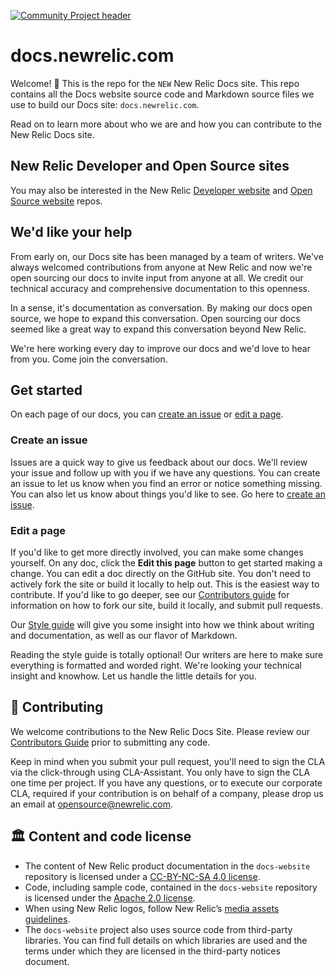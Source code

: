 [![Community Project header](https://github.com/newrelic/opensource-website/raw/master/src/images/categories/Community_Project.png)](https://opensource.newrelic.com/oss-category/#community-project)

# docs.newrelic.com

Welcome! 👋  This is the repo for the `NEW` New Relic Docs site. This repo contains all the Docs website source code and Markdown source files we use to build our Docs site: `docs.newrelic.com`.

Read on to learn more about who we are and how you can contribute to the New Relic Docs site.

## New Relic Developer and Open Source sites

You may also be interested in the New Relic [Developer website](https://github.com/newrelic/developer-website) and [Open Source website](https://github.com/newrelic/opensource-website) repos.

## We'd like your help

From early on, our Docs site has been managed by a team of writers. We've always welcomed contributions from anyone at New Relic and now we're open sourcing our docs to invite input from anyone at all. We credit our technical accuracy and comprehensive documentation to this openness.

In a sense, it's documentation as conversation. By making our docs open source, we hope to expand this conversation. Open sourcing our docs seemed like a great way to expand this conversation beyond New Relic.

We're here working every day to improve our docs and we'd love to hear from you. Come join the conversation.

## Get started

On each page of our docs, you can [create an issue](https://github.com/newrelic/docs-website/issues/new/choose) or [edit a page](https://github.com/newrelic/docs-website/blob/develop/CONTRIBUTING.md).

### Create an issue

Issues are a quick way to give us feedback about our docs. We'll review your issue and follow up with you if we have any questions.
You can create an issue to let us know when you find an error or notice something missing. You can also let us know about things you'd like to see.
Go here to [create an issue](https://github.com/newrelic/docs-website/issues/new/choose).

### Edit a page

If you'd like to get more directly involved, you can make some changes yourself. On any doc, click the **Edit this page** button to get started making a change.
You can edit a doc directly on the GitHub site. You don't need to actively fork the site or build it locally to help out. This is the easiest way to contribute.
If you'd like to go deeper, see our [Contributors guide](https://github.com/newrelic/docs-website/blob/readme-update/CONTRIBUTING.md) for information on how to fork our site, build it locally, and submit pull requests.

Our [Style guide](https://github.com/newrelic/docs-website/blob/readme-update/STYLE_GUIDE.md) will give you some insight into how we think about writing and documentation, as well as our flavor of Markdown.

Reading the style guide is totally optional! Our writers are here to make sure everything is formatted and worded right. We're looking your technical insight and knowhow. Let us handle the little details for you.

## 🚧 Contributing

We welcome contributions to the New Relic Docs Site. Please review our [Contributors Guide](CONTRIBUTING.md) prior to submitting any code.

Keep in mind when you submit your pull request, you'll need to sign the CLA via the click-through using CLA-Assistant. You only have to sign the CLA one time per project. If you have any questions, or to execute our corporate CLA, required if your contribution is on behalf of a company, please drop us an email at opensource@newrelic.com.

## 🏛️ Content and code license

- The content of New Relic product documentation in the `docs-website` repository is licensed under a [CC-BY-NC-SA 4.0 license](LICENSE).
- Code, including sample code, contained in the `docs-website` repository is licensed under the [Apache 2.0 license](LICENSE-CODE.md).
- When using New Relic logos, follow New Relic’s [media assets guidelines](https://newrelic.com/about/media-assets).
- The `docs-website` project also uses source code from third-party libraries. You can find full details on which libraries are used and the terms under which they are licensed in the third-party notices document.
